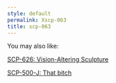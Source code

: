 ```yaml
---
style: default
permalink: Xscp-063
title: scp-063
---
```

You may also like:

[SCP-626: Vision-Altering Sculpture](http://scp-wiki.net/scp-626)

[SCP-500-J: That bitch](http://scp-wiki.net/scp-500-j)
